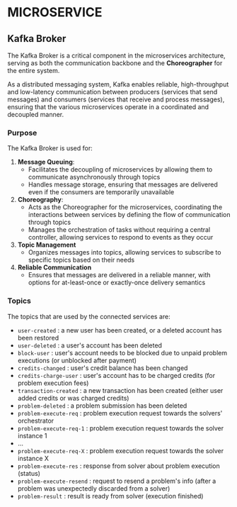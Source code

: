 # MICROSERVICE

## Kafka Broker

The Kafka Broker is a critical component in the microservices architecture, serving as both the communication backbone and the **Choreographer** for the entire system. 

As a distributed messaging system, Kafka enables reliable, high-throughput and low-latency communication between producers (services that send messages) and consumers (services that receive and process messages), ensuring that the various microservices operate in a coordinated and decoupled manner.

### Purpose

The Kafka Broker is used for:

1. **Message Queuing**:
   - Facilitates the decoupling of microservices by allowing them to communicate asynchronously through topics
   - Handles message storage, ensuring that messages are delivered even if the consumers are temporarily unavailable
2. **Choreography**:
   - Acts as the Choreographer for the microservices, coordinating the interactions between services by defining the flow of communication through topics
   - Manages the orchestration of tasks without requiring a central controller, allowing services to respond to events as they occur
3. **Topic Management**
   - Organizes messages into topics, allowing services to subscribe to specific topics based on their needs
4. **Reliable Communication**
   - Εnsures that messages are delivered in a reliable manner, with options for at-least-once or exactly-once delivery semantics

### Topics

The topics that are used by the connected services are:

- `user-created` : a new user has been created, or a deleted account has been restored
- `user-deleted` : a user's account has been deleted
- `block-user` : user's account needs to be blocked due to unpaid problem executions (or unblocked after payment)
- `credits-changed` : user's credit balance has been changed
- `credits-charge-user` : user's account has to be charged credits (for problem execution fees)
- `transaction-created` : a new transaction has been created (either user added credits or was charged credits)
- `problem-deleted` : a problem submission has been deleted
- `problem-execute-req` : problem execution request towards the solvers' orchestrator
- `problem-execute-req-1` : problem execution request towards the solver instance 1
- ...
- `problem-execute-req-X` : problem execution request towards the solver instance X
- `problem-execute-res` : response from solver about problem execution (status)
- `problem-execute-resend` : request to resend a problem's info (after a problem was unexpectedly discarded from a solver)
- `problem-result` : result is ready from solver (execution finished)

